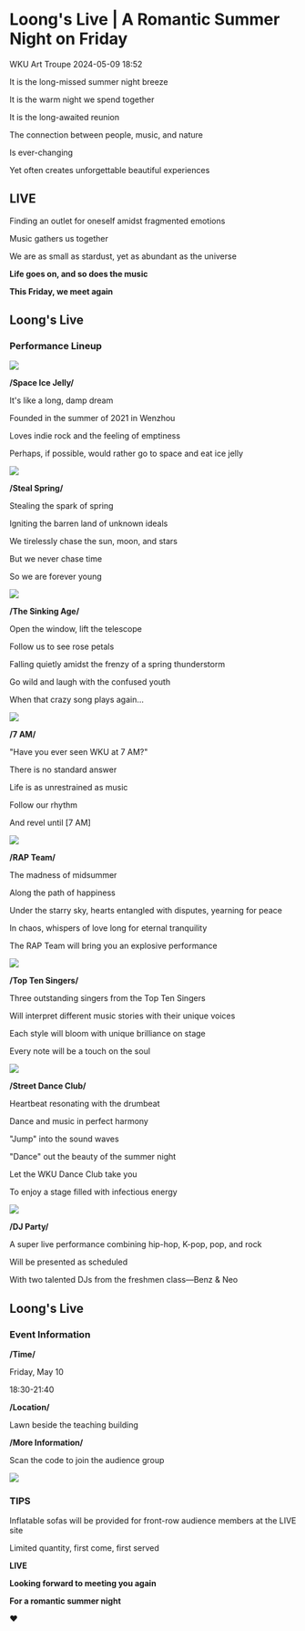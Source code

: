 # Loong's Live | A Romantic Summer Night on Friday
WKU Art Troupe 2024-05-09 18:52

It is the long-missed summer night breeze

It is the warm night we spend together

It is the long-awaited reunion

The connection between people, music, and nature

Is ever-changing

Yet often creates unforgettable beautiful experiences

## LIVE

Finding an outlet for oneself amidst fragmented emotions

Music gathers us together

We are as small as stardust, yet as abundant as the universe

**Life goes on, and so does the music**

**This Friday, we meet again**

## Loong's Live

### Performance Lineup

![](473913262889df9917444e7512bce659.jpeg)

**/Space Ice Jelly/**

It's like a long, damp dream

Founded in the summer of 2021 in Wenzhou

Loves indie rock and the feeling of emptiness

Perhaps, if possible, would rather go to space and eat ice jelly

![](ca1f2f294f87338732eb535c8807780a.jpeg)

**/Steal Spring/**

Stealing the spark of spring

Igniting the barren land of unknown ideals

We tirelessly chase the sun, moon, and stars

But we never chase time

So we are forever young

![](ca540cc17454e25bc738594c5da85fc7.jpeg)

**/The Sinking Age/**

Open the window, lift the telescope

Follow us to see rose petals

Falling quietly amidst the frenzy of a spring thunderstorm

Go wild and laugh with the confused youth

When that crazy song plays again...

![](82447a8ccbf3ed877449e86b7f72780d.jpeg)

**/7 AM/**

"Have you ever seen WKU at 7 AM?"

There is no standard answer

Life is as unrestrained as music

Follow our rhythm

And revel until [7 AM]

![](0e3c12a2c2754154840600dfc2bbdd02.jpeg)

**/RAP Team/**

The madness of midsummer

Along the path of happiness

Under the starry sky, hearts entangled with disputes, yearning for peace

In chaos, whispers of love long for eternal tranquility

The RAP Team will bring you an explosive performance

![](2a708966ca8e36fb46a34e7ce64206bc.png)

**/Top Ten Singers/**

Three outstanding singers from the Top Ten Singers

Will interpret different music stories with their unique voices

Each style will bloom with unique brilliance on stage

Every note will be a touch on the soul

![](0332ab520c83a29e56f59c30d29eb61d.jpeg)

**/Street Dance Club/**

Heartbeat resonating with the drumbeat

Dance and music in perfect harmony

"Jump" into the sound waves

"Dance" out the beauty of the summer night

Let the WKU Dance Club take you

To enjoy a stage filled with infectious energy

![](d41c3eb19d2c2e27eed76a27f216c4ee.jpeg)

**/DJ Party/**

A super live performance combining hip-hop, K-pop, pop, and rock

Will be presented as scheduled

With two talented DJs from the freshmen class—Benz & Neo

## Loong's Live

### Event Information

**/Time/**

Friday, May 10

18:30-21:40

**/Location/**

Lawn beside the teaching building

**/More Information/**

Scan the code to join the audience group

![](343c40004a8d5584f1059ba1076ba52d.png)

### TIPS

Inflatable sofas will be provided for front-row audience members at the LIVE site

Limited quantity, first come, first served

**LIVE**

**Looking forward to meeting you again**

**For a romantic summer night**

**♥**



